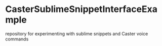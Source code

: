 # CasterSublimeSnippetInterfaceExample
repository for experimenting with sublime snippets and Caster voice commands 
